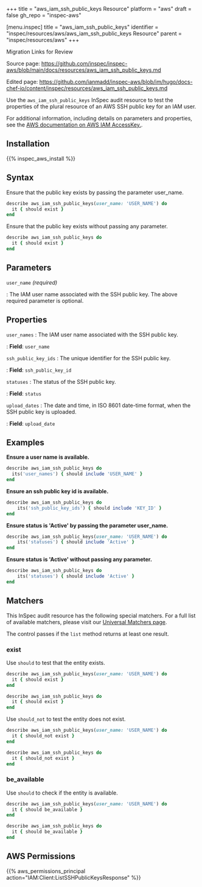+++
title = "aws_iam_ssh_public_keys Resource"
platform = "aws"
draft = false
gh_repo = "inspec-aws"

[menu.inspec]
title = "aws_iam_ssh_public_keys"
identifier = "inspec/resources/aws/aws_iam_ssh_public_keys Resource"
parent = "inspec/resources/aws"
+++

<div class="admonition-note">
<p class="admonition-note-title">Migration Links for Review</p>
<div class="admonition-note-text">
<p>Source page: <a href="https://github.com/inspec/inspec-aws/blob/main/docs/resources/aws_iam_ssh_public_keys.md">https://github.com/inspec/inspec-aws/blob/main/docs/resources/aws_iam_ssh_public_keys.md</a></p>
<p>Edited page: <a href="https://github.com/ianmadd/inspec-aws/blob/im/hugo/docs-chef-io/content/inspec/resources/aws_iam_ssh_public_keys.md">https://github.com/ianmadd/inspec-aws/blob/im/hugo/docs-chef-io/content/inspec/resources/aws_iam_ssh_public_keys.md</a></p>
</div>
</div>


Use the `aws_iam_ssh_public_keys` InSpec audit resource to test the properties of the plural resource of an AWS SSH public key for an IAM user.

For additional information, including details on parameters and properties, see the [AWS documentation on AWS IAM AccessKey.](https://docs.aws.amazon.com/AWSCloudFormation/latest/UserGuide/aws-properties-iam-accesskey.html).

## Installation

{{% inspec_aws_install %}}

## Syntax

Ensure that the public key exists by passing the parameter user_name.

```ruby
describe aws_iam_ssh_public_keys(user_name: 'USER_NAME') do
  it { should exist }
end
```

Ensure that the public key exists without passing any parameter.

```ruby
describe aws_iam_ssh_public_keys do
  it { should exist }
end
```

## Parameters

`user_name` _(required)_ 

: The IAM user name associated with the SSH public key. The above required parameter is optional.

## Properties

`user_names`
: The IAM user name associated with the SSH public key.

: **Field**: `user_name`

`ssh_public_key_ids`
: The unique identifier for the SSH public key.

: **Field**: `ssh_public_key_id`

`statuses`
: The status of the SSH public key.

: **Field**: `status`

`upload_dates`
: The date and time, in ISO 8601 date-time format, when the SSH public key is uploaded.

: **Field**: `upload_date`

## Examples

**Ensure a user name is available.**

```ruby
describe aws_iam_ssh_public_keys do
  its('user_names') { should include 'USER_NAME' }
end
```

**Ensure an ssh public key id is available.**

```ruby
describe aws_iam_ssh_public_keys do
    its('ssh_public_key_ids') { should include 'KEY_ID' }
end
```

**Ensure status is 'Active' by passing the parameter user_name.**

```ruby
describe aws_iam_ssh_public_keys(user_name: 'USER_NAME') do
    its('statuses') { should include 'Active' }
end
```

**Ensure status is 'Active' without passing any parameter.**

```ruby
describe aws_iam_ssh_public_keys do
    its('statuses') { should include 'Active' }
end
```

## Matchers

This InSpec audit resource has the following special matchers. For a full list of available matchers, please visit our [Universal Matchers page](https://www.inspec.io/docs/reference/matchers/).

The control passes if the `list` method returns at least one result.

### exist

Use `should` to test that the entity exists.

```ruby
describe aws_iam_ssh_public_keys(user_name: 'USER_NAME') do
  it { should exist }
end
```

```ruby
describe aws_iam_ssh_public_keys do
  it { should exist }
end
```

Use `should_not` to test the entity does not exist.

```ruby
describe aws_iam_ssh_public_keys(user_name: 'USER_NAME') do
  it { should_not exist }
end
```

```ruby
describe aws_iam_ssh_public_keys do
  it { should_not exist }
end
```

### be_available

Use `should` to check if the entity is available.

```ruby
describe aws_iam_ssh_public_keys(user_name: 'USER_NAME') do
  it { should be_available }
end
```

```ruby
describe aws_iam_ssh_public_keys do
  it { should be_available }
end
```

## AWS Permissions

{{% aws_permissions_principal action="IAM:Client:ListSSHPublicKeysResponse" %}}
